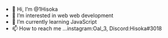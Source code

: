- 👋 Hi, I’m @1Hisoka
- 👀 I’m interested in web web development
- 🌱 I’m currently learning JavaScript
- 📫 How to reach me ...instagram:Oal_3, Discord:Hisoka#3018

<!---
1Hisoka/1Hisoka is a ✨ special ✨ repository because its `README.md` (this file) appears on your GitHub profile.
You can click the Preview link to take a look at your changes.
--->
